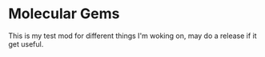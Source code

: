 Molecular Gems
===================

This is my test mod for different things I'm woking on, may do a release if it get useful.
